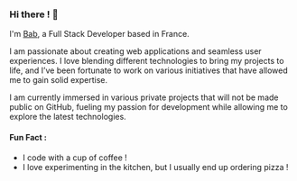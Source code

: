 <h3>Hi there ! 👋</h3> 


I'm <a href="https://bab-codes.fr/" target="_blank">Bab</a>, a Full Stack Developer based in France.

I am passionate about creating web applications and seamless user experiences. I love blending different technologies to bring my projects to life, 
and I’ve been fortunate to work on various initiatives that have allowed me to gain solid expertise.


I am currently immersed in various private projects that will not be made public on GitHub, fueling my passion for development while allowing me to explore the latest technologies.


<h4>Fun Fact :</h4>
<ul>
  <li>I code with a cup of coffee !</li>
  <li>I love experimenting in the kitchen, but I usually end up ordering pizza !</li>
</ul>
<!--
**bab882/bab882** is a ✨ _special_ ✨ repository because its `README.md` (this file) appears on your GitHub profile.

Here are some ideas to get you started:

- 🔭 I’m currently working on ...
- 🌱 I’m currently learning ...
- 👯 I’m looking to collaborate on ...
- 🤔 I’m looking for help with ...
- 💬 Ask me about ...
- 📫 How to reach me: ...
- 😄 Pronouns: ...
- ⚡ Fun fact: ...
-->

